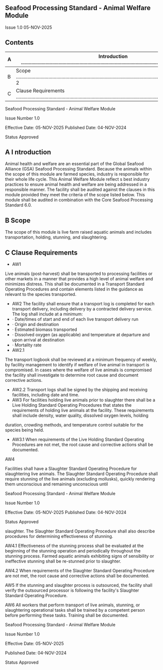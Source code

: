<!-- image -->

<!-- image -->

## Seafood Processing Standard - Animal Welfare Module

Issue 1.0 05-NOV-2025

## Contents

| A   | Introduction  ..........................................................................................................................................  2     |
|-----|-----------------------------------------------------------------------------------------------------------------------------------------------------------------|
| B   | Scope  .....................................................................................................................................................  2 |
| C   | Clause Requirements  ............................................................................................................................  2            |

<!-- image -->

Seafood Processing Standard - Animal Welfare Module

Issue Number 1.0

Effective Date: 05-NOV-2025 Published Date: 04-NOV-2024

Status Approved

## A  I ntroduction

Animal health and welfare are an essential part of the Global Seafood Alliance (GSA) Seafood Processing Standard. Because the animals within the scope of this module are farmed species, industry is responsible for  their  whole life  cycle. This Animal Welfare Module reflect s best industry practices to ensure animal health and welfare are being addressed in a responsible manner. The facility shall be audited against the clauses in this module provided they meet the criteria of the scope listed below. This module shall be audited in combination with the Core Seafood Processing Standard 6.0.

## B Scope

The scope of this module is live farm raised aquatic animals and includes transportation, holding, stunning, and slaughtering.

## C Clause Requirements

- AW1

Live animals (post-harvest) shall be transported to processing facilities or other markets in a manner that provides a high level of animal welfare and minimizes distress. This shall be documented in a Transport Standard Operating Procedures and contain elements listed in the guidance as relevant to the species transported.

- AW2 The  facility  shall  ensure  that  a  transport  log  is  completed  for  each  transport  delivery, including delivery by a contracted delivery service. The log shall include at a minimum:
- · Date/times of start and end of each live transport delivery run
- · Origin and destination
- · Estimated biomass transported
- · Dissolved  oxygen  (as  applicable)  and  temperature  at  departure  and  upon  arrival  at destination
- · Mortality rate
- AW2.1

The  transport  logbook  shall  be  reviewed  at  a  minimum  frequency  of  weekly,  by  facility management to identify if welfare of live animal in transport is compromised. In cases where the welfare of live animals is compromised the facility shall investigate to determine root cause and document corrective actions.

- AW2.2 Transport logs shall be signed by the shipping and receiving facilities, including date and time.
- AW3 For facilities holding live animals prior to slaughter there shall be a Live Holding Standard Operating Procedures that states the requirements of holding live animals at the facility. These  requirements  shall  include  density,  water  quality,  dissolved  oxygen  levels,  holding

duration, crowding methods, and temperature control suitable for the species being held.

- AW3.1 When requirements of the Live Holding Standard Operating Procedures are not met, the root cause and corrective actions shall be documented.

AW4

Facilities shall have a Slaughter Standard Operating Procedure for slaughtering live animals. The  Slaughter  Standard  Operating  Procedure  shall  require  stunning  of  the  live  animals (excluding mollusks), quickly rendering them unconscious and remaining unconscious until

<!-- image -->

Seafood Processing Standard - Animal Welfare Module

Issue Number 1.0

Effective Date: 05-NOV-2025 Published Date: 04-NOV-2024

Status Approved

slaughter. The Slaughter Standard Operating Procedure shall also describe procedures for determining effectiveness of stunning.

AW4.1 Effectiveness of the stunning process shall be evaluated at the beginning of the stunning operation  and  periodically  throughout  the  stunning  process.  Farmed  aquatic  animals exhibiting signs of sensibility or ineffective stunning shall be re-stunned prior to slaughter.

AW4.2 When requirements of the Slaughter Standard Operating Procedure are not met, the root cause and corrective actions shall be documented.

AW5 If the stunning and slaughter process is outsourced, the facility shall verify the outsourced processor is following the facility's Slaughter Standard Operating Procedure.

AW6 All workers that perform transport of live animals, stunning, or slaughtering operational tasks shall  be  trained  by  a  competent  person  before  performing  these  tasks. Training  shall  be documented.

<!-- image -->

Seafood Processing Standard - Animal Welfare Module

Issue Number 1.0

Effective Date: 05-NOV-2025

Published Date: 04-NOV-2024

Status Approved